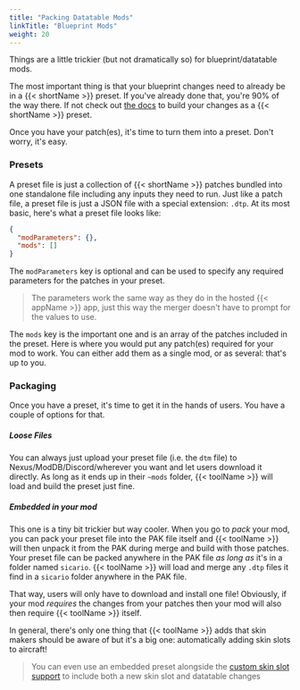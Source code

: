 ```yaml
---
title: "Packing Datatable Mods"
linkTitle: "Blueprint Mods"
weight: 20
---
```


Things are a little trickier (but not dramatically so) for blueprint/datatable mods.

The most important thing is that your blueprint changes need to already be in a {{< shortName >}} preset. If you've already done that, you're 90% of the way there. If not check out [the docs](../../introduction/_index.md) to build your changes as a {{< shortName >}} preset.

Once you have your patch(es), it's time to turn them into a preset. Don't worry, it's easy.

### Presets

A preset file is just a collection of {{< shortName >}} patches bundled into one standalone file including any inputs they need to run. Just like a patch file, a preset file is just a JSON file with a special extension: `.dtp`. At its most basic, here's what a preset file looks like:

```json
{
  "modParameters": {},
  "mods": []
}
```

The `modParameters` key is optional and can be used to specify any required parameters for the patches in your preset.

> The parameters work the same way as they do in the hosted {{< appName >}} app, just this way the merger doesn't have to prompt for the values to use.

The `mods` key is the important one and is an array of the patches included in the preset. Here is where you would put any patch(es) required for your mod to work. You can either add them as a single mod, or as several: that's up to you.

### Packaging

Once you have a preset, it's time to get it in the hands of users. You have a couple of options for that.

##### Loose Files

You can always just upload your preset file (i.e. the `dtm` file) to Nexus/ModDB/Discord/wherever you want and let users download it directly. As long as it ends up in their `~mods` folder, {{< toolName >}} will load and build the preset just fine.

##### Embedded in your mod

This one is a tiny bit trickier but way cooler. When you go to *pack* your mod, you can pack your preset file into the PAK file itself and {{< toolName >}} will then unpack it from the PAK during merge and build with those patches. Your preset file can be packed anywhere in the PAK file _as long as_ it's in a folder named `sicario`. {{< toolName >}} will load and merge any `.dtp` files it find in a `sicario` folder anywhere in the PAK file.

That way, users will only have to download and install one file! Obviously, if your mod _requires_ the changes from your patches then your mod will also then require {{< toolName >}} itself. 

In general, there's only one thing that {{< toolName >}} adds that skin makers should be aware of but it's a big one: automatically adding skin slots to aircraft!

> You can even use an embedded preset alongside the [custom skin slot support](../skins) to include both a new skin slot and datatable changes